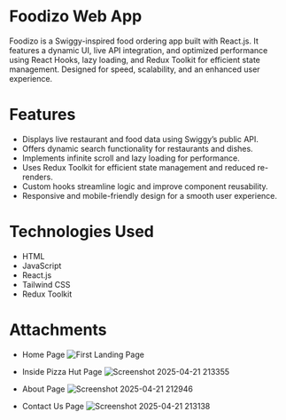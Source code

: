 # Foodizo Web App
Foodizo is a Swiggy-inspired food ordering app built with React.js. It features a dynamic UI, live API integration, and optimized performance using React Hooks, lazy loading, and Redux Toolkit for efficient state management. Designed for speed, scalability, and an enhanced user experience.

# Features
* Displays live restaurant and food data using Swiggy’s public API.
* Offers dynamic search functionality for restaurants and dishes.
* Implements infinite scroll and lazy loading for performance.
* Uses Redux Toolkit for efficient state management and reduced re-renders.
* Custom hooks streamline logic and improve component reusability.
* Responsive and mobile-friendly design for a smooth user experience.


# Technologies Used
* HTML 
* JavaScript
* React.js
* Tailwind CSS
* Redux Toolkit

# Attachments
* Home Page
 ![First Landing Page](https://github.com/user-attachments/assets/73caca08-4582-477b-b814-7bc0a6458d83)

* Inside Pizza Hut Page
  ![Screenshot 2025-04-21 213355](https://github.com/user-attachments/assets/008e889e-f49e-4606-8a07-4661210b8a41)

* About Page
 ![Screenshot 2025-04-21 212946](https://github.com/user-attachments/assets/224532cb-c367-4ca9-b684-2c4df9b2936e)

* Contact Us Page
 ![Screenshot 2025-04-21 213138](https://github.com/user-attachments/assets/8138f971-7b85-4851-8df5-6edc7bc95fe0)






